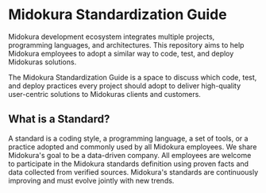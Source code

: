 # Midokura Standardization Guide

Midokura development ecosystem integrates multiple projects, programming languages, and architectures. This repository aims to help Midokura employees to adopt a similar way to code, test, and deploy Midokuras solutions.

The Midokura Standardization Guide is a space to discuss which code, test, and deploy practices every project should adopt to deliver high-quality user-centric solutions to Midokuras clients and customers.


## What is a Standard?

A standard is a coding style, a programming language, a set of tools, or a practice adopted and commonly used by all Midokura employees. We share Midokura's goal to be a data-driven company. All employees are welcome to participate in the Midokura standards definition using proven facts and data collected from verified sources. Midokura's standards are continuously improving and must evolve jointly with new trends.
